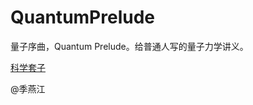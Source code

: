 QuantumPrelude
==============

量子序曲，Quantum Prelude。给普通人写的量子力学讲义。

[科学套子](http://site.douban.com/223228/)

@季燕江
